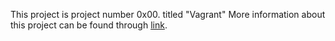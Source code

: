 This project is project number 0x00. titled "Vagrant"
More information about this project can be found through [link](https://intranet.hbtn.io/projects/210).